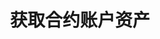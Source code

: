 ---
title: 获取合约账户资产
position_number: 1
type: get
description: /future/user/v1/compat/balance/list
parameters:
  -
    name: queryAccountId
    type: string
    mandatory: false
    default: N/A
    description: 账户id
    ranges:
left_code_blocks:
    -
        code_block: "public void getMarketConfig() {\r\n\tString text = HttpUtil.get(URL + \"/data/api/user/v1/getMarketConfig\");\r\n\tSystem.out.println(text);\r\n}"
        title: Java
        language: java
right_code_blocks:
    - code_block: |-
        {
          "error": {
            "code": "",
            "msg": ""
          },
          "msgInfo": "",
          "result": [
            {
                "accountId": 500000000000, // 账户id
                "userId": 500000000000, // 用户id
                "coin": "usdt", // 币种
                "underlyingType": 2, // 币本位，u本位
                "walletBalance": "2078.57264793", // 币种余额
                "openOrderMarginFrozen": "0", // 订单冻结
                "isolatedMargin": "0", // 保证金冻结
                "crossedMargin": "0", // 全仓保证金冻结
                "amount": "2078.57264793", // 净资产余额
                "totalAmount": "2078.57264793", // 保证金余额
                "convertBtcAmount": "0.03638940", // walletBalance钱包资产折算 BTC
                "convertUsdtAmount": "2078.5726", // walletBalance钱包资产折算 USDT
                "profit": "0", // 已盈亏
                "notProfit": "0", // 未实现盈亏
                "bonus": "0", // 体验金
                "coupon": "0" // 抵扣金
            }
         ],
          "returnCode": 0
      title: Response
      language: json
---